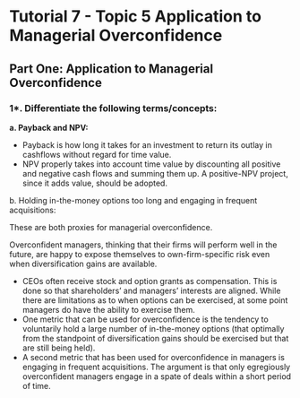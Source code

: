 # Tutorial 7 - Topic 5 Application to Managerial Overconfidence 

## Part One: Application to Managerial Overconfidence 

### 1*. Differentiate the following terms/concepts: 
**a.  Payback and NPV:**

- Payback is how long it takes for an investment to return its outlay in cashflows without regard 
for time value.  
- NPV properly takes into account time value by discounting all positive and negative cash flows and summing them up.  A positive-NPV project, since it adds value, should be adopted.  


b.  Holding in-the-money options too long and engaging in frequent acquisitions: 
 
These are both proxies for managerial overconfidence. 

Overconfident managers, thinking that their firms will perform well in the future, are happy to expose themselves to own-firm-specific risk even when diversification gains are available. 

- CEOs often receive stock and option grants as compensation.  This is done so that shareholders’ and managers’ interests are aligned.  While there are limitations as to when options can be exercised, at some point managers do have the ability to exercise them.   
- One metric that can be used for overconfidence is the tendency to voluntarily hold a large number of in-the-money options (that optimally from the standpoint of diversification gains should be exercised but that are still being held).   
- A second metric that has been used for overconfidence in managers is engaging in frequent acquisitions. The argument is that only egregiously overconfident managers engage in a spate of deals within a short period of time. 



